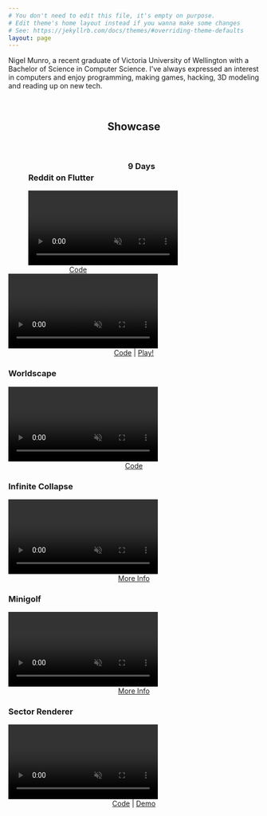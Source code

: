 ```yaml
---
# You don't need to edit this file, it's empty on purpose.
# Edit theme's home layout instead if you wanna make some changes
# See: https://jekyllrb.com/docs/themes/#overriding-theme-defaults
layout: page
---
```



Nigel Munro, a recent graduate of Victoria University of Wellington with a Bachelor of Science in Computer Science. I've always expressed an interest in computers and enjoy programming, making games, hacking, 3D modeling and reading up on new tech.

<br>
<center>
<h2>
Showcase
</h2>
 </center>
<br>

<div id="showcase">


<div id="showcase1" class="class_showcase" style="width: 200px; float: left; margin-left: 40px">
<h3>Reddit on Flutter</h3>

<a href="/projects/#reddit_on_flutter">
<video muted autoplay loop>
  <source src="/videos/redditonflutter.mp4" type="video/mp4">
  *put a image here
  Your browser does not support HTML5 video.
</video>
</a>
<center>
<a href="https://github.com/munro98/RedditOnFlutter">Code</a>
</center>

</div>

<div class="class_showcase">
<h3>9 Days</h3>
<a href="/projects/#9days">
<video muted autoplay loop>
  <source src="/videos/9days.mp4" type="video/mp4">
  Your browser does not support HTML5 video.
</video>
</a>
<center>
<a href="https://github.com/munro98/9Days">Code</a>
|
<a href="https://munro98.github.io/9Days/">Play!</a>
</center>
</div>

<div class="class_showcase">
<h3>Worldscape</h3>
<a href="/projects/#landscapeworld">
<video muted autoplay loop>
  <source src="videos/landscapeworld.mp4"  type="video/mp4">
  Your browser does not support HTML5 video.
</video>
</a>
<center>
<a href="https://github.com/munro98/SimpleCraftCpp">Code</a>
</center>
</div>

<div class="class_showcase">
<h3>Infinite Collapse</h3>
<a href="/projects/#infinitecollapse">
<video muted autoplay loop>
  <source src="videos/infinitecollapse.mp4"   type="video/mp4">
  Your browser does not support HTML5 video.
</video>
</a>
<center>
<a href="/projects/#infinitecollapse">More Info</a>
</center>
</div>

<div class="class_showcase">
<h3>Minigolf</h3>
<a href="/projects/#minigolf">
<video muted autoplay loop>
  <source src="videos/golf.mp4"   type="video/mp4">
  Your browser does not support HTML5 video.
</video>
</a>
<center>
<a href="/projects/#minigolf">More Info</a>
</center>
</div>

<div class="class_showcase">
<h3>Sector Renderer</h3>
<a href="/jsdemos/#sectorrenderer">
<video muted autoplay loop>
  <source src="videos/sectorrender.mp4"   type="video/mp4">
  Your browser does not support HTML5 video.
</video>
</a>
<center>
<a href="https://github.com/munro98/JSDemos">Code</a>
|
<a href="https://munro98.github.io/JSDemos/SectorRenderer.html">Demo</a>
</center>
</div>


</div>